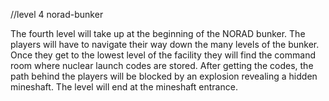 //level 4 norad-bunker

The fourth level will take up at the beginning of the NORAD bunker. The players will have to navigate their way down the many levels of the bunker. Once they get to the lowest
level of the facility they will find the command room where nuclear launch codes are stored. After getting the codes, the path behind the players will be blocked by an
explosion revealing a hidden mineshaft. The level will end at the mineshaft entrance.
